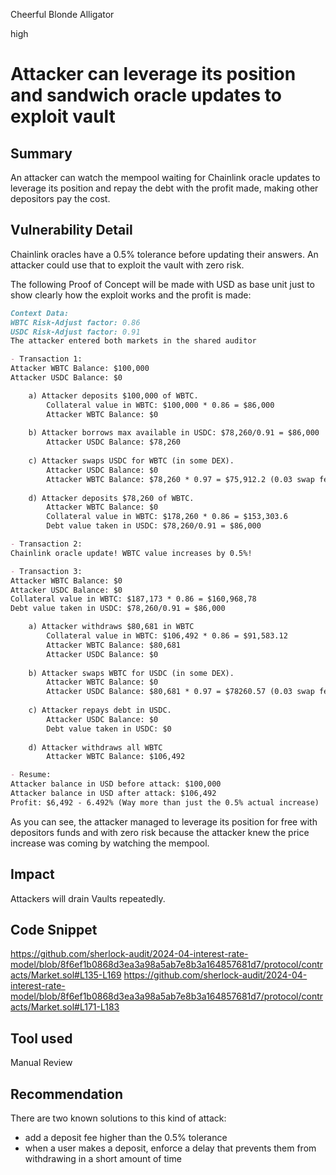 Cheerful Blonde Alligator

high

# Attacker can leverage its position and sandwich oracle updates to exploit vault

## Summary
An attacker can watch the mempool waiting for Chainlink oracle updates to leverage its position and repay the debt with the profit made, making other depositors pay the cost.

## Vulnerability Detail
Chainlink oracles have a 0.5% tolerance before updating their answers. An attacker could use that to exploit the vault with zero risk.

The following Proof of Concept will be made with USD as base unit just to show clearly how the exploit works and the profit is made:

```markdown
Context Data:
WBTC Risk-Adjust factor: 0.86
USDC Risk-Adjust factor: 0.91
The attacker entered both markets in the shared auditor

- Transaction 1:
Attacker WBTC Balance: $100,000
Attacker USDC Balance: $0

	a) Attacker deposits $100,000 of WBTC. 
		Collateral value in WBTC: $100,000 * 0.86 = $86,000
		Attacker WBTC Balance: $0
	
	b) Attacker borrows max available in USDC: $78,260/0.91 = $86,000
		Attacker USDC Balance: $78,260
	
	c) Attacker swaps USDC for WBTC (in some DEX).
		Attacker USDC Balance: $0
		Attacker WBTC Balance: $78,260 * 0.97 = $75,912.2 (0.03 swap fee)
	
	d) Attacker deposits $78,260 of WBTC.
		Attacker WBTC Balance: $0
		Collateral value in WBTC: $178,260 * 0.86 = $153,303.6
		Debt value taken in USDC: $78,260/0.91 = $86,000

- Transaction 2:
Chainlink oracle update! WBTC value increases by 0.5%!

- Transaction 3:
Attacker WBTC Balance: $0
Attacker USDC Balance: $0
Collateral value in WBTC: $187,173 * 0.86 = $160,968,78
Debt value taken in USDC: $78,260/0.91 = $86,000

	a) Attacker withdraws $80,681 in WBTC
		Collateral value in WBTC: $106,492 * 0.86 = $91,583.12
		Attacker WBTC Balance: $80,681
		Attacker USDC Balance: $0
		
	b) Attacker swaps WBTC for USDC (in some DEX).
		Attacker WBTC Balance: $0
		Attacker USDC Balance: $80,681 * 0.97 = $78260.57 (0.03 swap fee)
		
	c) Attacker repays debt in USDC.
		Attacker USDC Balance: $0
		Debt value taken in USDC: $0
		
	d) Attacker withdraws all WBTC
		Attacker WBTC Balance: $106,492

- Resume:
Attacker balance in USD before attack: $100,000
Attacker balance in USD after attack: $106,492
Profit: $6,492 - 6.492% (Way more than just the 0.5% actual increase)
```

As you can see, the attacker managed to leverage its position for free with depositors funds and with zero risk because the attacker knew the price increase was coming by watching the mempool.
## Impact
Attackers will drain Vaults repeatedly.
## Code Snippet
https://github.com/sherlock-audit/2024-04-interest-rate-model/blob/8f6ef1b0868d3ea3a98a5ab7e8b3a164857681d7/protocol/contracts/Market.sol#L135-L169
https://github.com/sherlock-audit/2024-04-interest-rate-model/blob/8f6ef1b0868d3ea3a98a5ab7e8b3a164857681d7/protocol/contracts/Market.sol#L171-L183
## Tool used

Manual Review

## Recommendation
There are two known solutions to this kind of attack:
- add a deposit fee higher than the 0.5% tolerance
- when a user makes a deposit, enforce a delay that prevents them from withdrawing in a short amount of time

